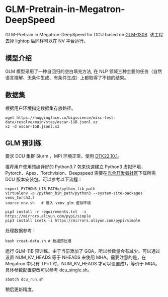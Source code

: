 # GLM-Pretrain-in-Megatron-DeepSpeed
GLM-Pretrain in Megatron-DeepSpeed for DCU based on [GLM-130B](https://github.com/THUDM/GLM-130B). 该工程去掉 lightop 后同样可以在 NV 平台运行。

## 模型介绍

GLM 模型采用了一种自回归的空白填充方法, 在 NLP 领域三种主要的任务（自然语言理解、无条件生成、有条件生成）上都取得了不错的结果。

## 数据集

根据用户环境指定数据集存放路径。

```
wget https://huggingface.co/bigscience/misc-test-data/resolve/main/stas/oscar-1GB.jsonl.xz
xz -d oscar-1GB.jsonl.xz
```

## GLM 预训练

要求 DCU 集群 Slurm ，MPI 环境正常，使用 [DTK22.10.1](https://developer.hpccube.com/tool/)。

推荐用户使用预编译好的 Python3.7 包来快速建立 Python3 虚拟环境，Pytorch、Apex、Torchvision、Deepspeed 需要在[光合开发者社区](https://cancon.hpccube.com:65024/4/main/)下载所需 DCU 版本安装包。可以参考以下流程：

```
export PYTHON3_LIB_PATH=/python_lib_path
virtualenv -p /python_bin_path/python3 --system-site-packages venv_torch3.7
source env.sh	# 进入 venv_glm 虚拟环境

pip3 install -r requirements.txt  -i https://mirrors.aliyun.com/pypi/simple
pip3 install icetk -i https://mirrors.aliyun.com/pypi/simple
```

处理数据参考：

```
bash creat-data.sh # 数据预处理
```

运行 GLM-11B 预训练。由于当前添加了 GQA，所以参数量会有减少。可以通过设置 NUM_KV_HEADS 等于 NHEADS 来使用 MHA。需要注意的是，在 Megatron 中只有 TP=1 时，NUM_KV_HEADS 才可以设置成1，等价于 MQA。 具体参数配置更改可以参考 dcu_single.sh。

```
sbatch dcu_run.sh
```

稍后更新精度。
